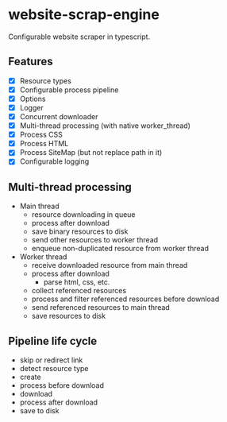 # website-scrap-engine
Configurable website scraper in typescript.

## Features
-[x]  Resource types
-[x]  Configurable process pipeline
-[x]  Options
-[x]  Logger
-[x]  Concurrent downloader
-[x]  Multi-thread processing (with native worker_thread)
-[x]  Process CSS
-[x]  Process HTML
-[x]  Process SiteMap (but not replace path in it)
-[x]  Configurable logging

## Multi-thread processing
* Main thread
    * resource downloading in queue
    * process after download
    * save binary resources to disk
    * send other resources to worker thread
    * enqueue non-duplicated resource from worker thread
* Worker thread
    * receive downloaded resource from main thread
    * process after download
        * parse html, css, etc.
    * collect referenced resources
    * process and filter referenced resources before download
    * send referenced resources to main thread
    * save resources to disk

## Pipeline life cycle
* skip or redirect link
* detect resource type
* create
* process before download
* download
* process after download
* save to disk
